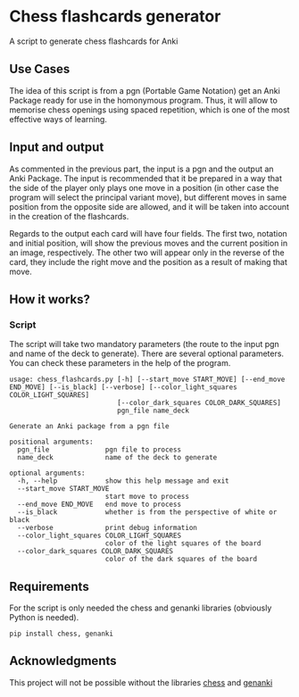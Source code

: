 # Chess flashcards generator

A script to generate chess flashcards for Anki

## Use Cases

The idea of this script is from a pgn (Portable Game Notation) get an Anki Package ready for use in the homonymous program. Thus, it will allow to 
memorise chess openings using spaced repetition, which is one of the most effective ways of learning.

## Input and output

As commented in the previous part, the input is a pgn and the output an Anki Package. The input is recommended that it be prepared in a way that 
the side of the player only plays one move in a position (in other case the program will select the principal variant move), but different moves 
in same position from the opposite side are allowed, and it will be taken into account in the creation of the flashcards.

Regards to the output each card will have four fields. The first two, notation and initial position, will show the previous moves and the current
position in an image, respectively. The other two will appear only in the reverse of the card, they include the right move and the position as a result 
of making that move.

## How it works?

### Script

The script will take two mandatory parameters (the route to the input pgn and name of the deck to generate). There are several optional parameters. 
You can check these parameters in the help of the program.

```
usage: chess_flashcards.py [-h] [--start_move START_MOVE] [--end_move END_MOVE] [--is_black] [--verbose] [--color_light_squares COLOR_LIGHT_SQUARES]
                           [--color_dark_squares COLOR_DARK_SQUARES]
                           pgn_file name_deck

Generate an Anki package from a pgn file

positional arguments:
  pgn_file              pgn file to process
  name_deck             name of the deck to generate

optional arguments:
  -h, --help            show this help message and exit
  --start_move START_MOVE
                        start move to process
  --end_move END_MOVE   end move to process
  --is_black            whether is from the perspective of white or black
  --verbose             print debug information
  --color_light_squares COLOR_LIGHT_SQUARES
                        color of the light squares of the board
  --color_dark_squares COLOR_DARK_SQUARES
                        color of the dark squares of the board
```

## Requirements

For the script is only needed the chess and genanki libraries (obviously Python is needed).

```
pip install chess, genanki
```

## Acknowledgments

This project will not be possible without the libraries [chess](https://github.com/niklasf/python-chess) and [genanki](https://github.com/kerrickstaley/genanki)

